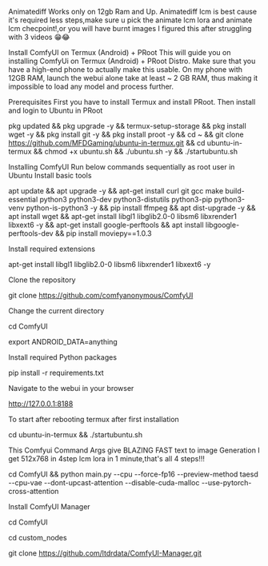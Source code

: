 Animatediff Works only on 12gb Ram and Up.
Animatediff lcm is best cause it's required less steps,make sure u pick the animate lcm lora and animate lcm checpoint!,or you will have burnt images
I figured this after struggling with 3 videos 😁😂





Install ComfyUI on Termux (Android) + PRoot This will guide you on installing ComfyUi on Termux (Android) + PRoot Distro. Make sure that you have a high-end phone to actually make this usable. On my phone with 12GB RAM, launch the webui alone take at least ~ 2 GB RAM, thus making it impossible to load any model and process further.

Prerequisites First you have to install Termux and install PRoot. Then install and login to Ubuntu in PRoot


pkg updated && pkg upgrade -y && termux-setup-storage && pkg install wget -y && pkg install git -y && pkg install proot -y && cd ~ && git clone https://github.com/MFDGaming/ubuntu-in-termux.git && cd ubuntu-in-termux && chmod +x ubuntu.sh && ./ubuntu.sh -y && ./startubuntu.sh

Installing ComfyUI Run below commands sequentially as root user in Ubuntu
Install basic tools

apt update && apt upgrade -y && apt-get install curl git gcc make build-essential python3 python3-dev python3-distutils python3-pip python3-venv python-is-python3 -y && pip install ffmpeg && apt dist-upgrade -y && apt install wget && apt-get install libgl1 libglib2.0-0 libsm6 libxrender1 libxext6 -y && apt-get install google-perftools &&
apt install libgoogle-perftools-dev && pip install moviepy==1.0.3

Install required extensions

apt-get install libgl1 libglib2.0-0 libsm6 libxrender1 libxext6 -y

Clone the repository

git clone https://github.com/comfyanonymous/ComfyUI

Change the current directory

cd ComfyUI

export ANDROID_DATA=anything

Install required Python packages

pip install -r requirements.txt


Navigate to the webui in your browser

http://127.0.0.1:8188

To start after rebooting termux after first installation

cd ubuntu-in-termux && ./startubuntu.sh

This Comfyui Command Args give BLAZING FAST text to image Generation I get 512x768 in 4step
lcm lora in 1 minute,that's all 4 steps!!! 


cd ComfyUI && python main.py --cpu --force-fp16 --preview-method taesd --cpu-vae --dont-upcast-attention --disable-cuda-malloc --use-pytorch-cross-attention


Install ComfyUI Manager

cd ComfyUI

cd custom_nodes

git clone https://github.com/ltdrdata/ComfyUI-Manager.git